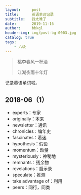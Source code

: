 ```yaml
---
layout:     post
title:      英语单词记录
subtitle:   我太难了
date:       2019-11-16
author:     bbkgl
header-img: img/post-bg-0003.jpg
catalog: true
tags:
    - 六级
---
```


>桃李春风一杯酒
>
>江湖夜雨十年灯

记录英语单词啦。

## 2018-06（1）

- experts：专家
- originally：本来
- newsletter：通讯
- chronicles：编年史
- fascinates：着迷
- hypothesis：假设
- momentum：动量
- mysteriously：神秘地
- remnants：残余物
- revelations：启示录
- speculate：推测
- take advantage of：利用
- peers：同行，同类

